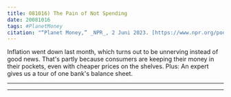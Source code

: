 ```yaml
---
title: 081016) The Pain of Not Spending
date: 20081016
tags: #PlanetMoney
citation: "“Planet Money,” _NPR_, 2 Juni 2023. [https://www.npr.org/podcasts/510289/planet-money](https://www.npr.org/podcasts/510289/planet-money) (diakses 4 Juni 2023)."
---
```


Inflation went down last month, which turns out to be unnerving instead of good news. That's partly because consumers are keeping their money in their pockets, even with cheaper prices on the shelves. Plus: An expert gives us a tour of one bank's balance sheet.

----

----
